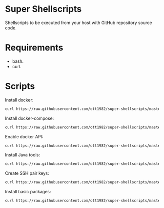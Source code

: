 # Super Shellscripts

Shellscripts to be executed from your host with GitHub repository source code.

# Requirements

* bash.
* curl.

# Scripts

Install docker:

```sh
curl https://raw.githubusercontent.com/ott1982/super-shellscripts/master/install-docker.sh `whoami` | sudo bash
```

Install docker-compose:

```sh
curl https://raw.githubusercontent.com/ott1982/super-shellscripts/master/install-docker-compose.sh | bash
```

Enable docker API:

```sh
curl https://raw.githubusercontent.com/ott1982/super-shellscripts/master/enable-docker-api.sh | bash
```

Install Java tools:

```sh
curl https://raw.githubusercontent.com/ott1982/super-shellscripts/master/sdkman.sh | bash
```

Create SSH pair keys:

```sh
curl https://raw.githubusercontent.com/ott1982/super-shellscripts/master/ssh-keys.sh | bash
```

Install basic packages:

```sh
curl https://raw.githubusercontent.com/ott1982/super-shellscripts/master/basics.sh | bash
```
